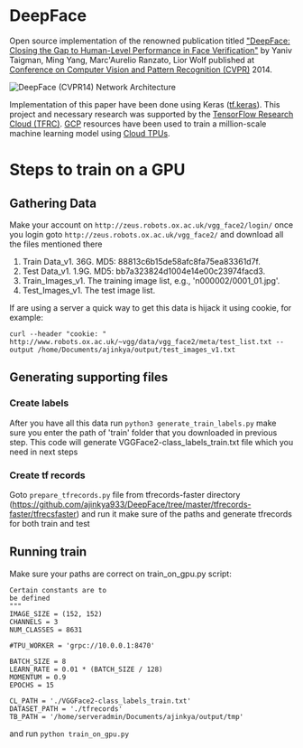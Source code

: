 # DeepFace

Open source implementation of the renowned publication titled ["DeepFace: Closing the Gap to Human-Level Performance in Face Verification"](https://research.fb.com/publications/deepface-closing-the-gap-to-human-level-performance-in-face-verification/) by Yaniv Taigman, Ming Yang, Marc'Aurelio Ranzato, Lior Wolf published at [Conference on Computer Vision and Pattern Recognition (CVPR)](http://openaccess.thecvf.com/menu.py) 2014.

![DeepFace (CVPR14) Network Architecture](https://storage.googleapis.com/swgghosh/deep-face-architecture.png)

Implementation of this paper have been done using Keras ([tf.keras](https://www.tensorflow.org/guide/keras)). This project and necessary research was supported by the [TensorFlow Research Cloud (TFRC)](https://www.tensorflow.org/tfrc). [GCP](https://cloud.google.com) resources have been used to train a million-scale machine learning model using [Cloud TPUs](https://cloud.google.com/tpu/).


# Steps to train on a GPU

## Gathering Data
Make your account on ```http://zeus.robots.ox.ac.uk/vgg_face2/login/``` once you login goto ```http://zeus.robots.ox.ac.uk/vgg_face2/``` and download all the files mentioned there 

1. Train Data_v1. 	36G. MD5: 88813c6b15de58afc8fa75ea83361d7f.
2. Test Data_v1. 	1.9G. MD5: bb7a323824d1004e14e00c23974facd3.
3. Train_Images_v1. 	The training image list, e.g., 'n000002/0001_01.jpg'.
4. Test_Images_v1. 	The test image list.


If are using a server a quick way to get this data is hijack it using cookie, for example:
```
curl --header "cookie: " http://www.robots.ox.ac.uk/~vgg/data/vgg_face2/meta/test_list.txt --output /home/Documents/ajinkya/output/test_images_v1.txt
```
## Generating supporting files

### Create labels
After you have all this data run ```python3 generate_train_labels.py``` make sure you enter the path of 'train' folder that you downloaded in previous step. This code will generate VGGFace2-class_labels_train.txt file which you need in next steps

### Create tf records
Goto ```prepare_tfrecords.py``` file from tfrecords-faster directory (https://github.com/ajinkya933/DeepFace/tree/master/tfrecords-faster/tfrecsfaster) and run it make sure of the paths and generate tfrecords for both train and test

## Running train
Make sure your paths are correct on  train_on_gpu.py script:

```
Certain constants are to
be defined
"""
IMAGE_SIZE = (152, 152)
CHANNELS = 3
NUM_CLASSES = 8631

#TPU_WORKER = 'grpc://10.0.0.1:8470'

BATCH_SIZE = 8
LEARN_RATE = 0.01 * (BATCH_SIZE / 128)
MOMENTUM = 0.9
EPOCHS = 15

CL_PATH = './VGGFace2-class_labels_train.txt'
DATASET_PATH = './tfrecords'
TB_PATH = '/home/serveradmin/Documents/ajinkya/output/tmp'

```
and run ```python train_on_gpu.py```
